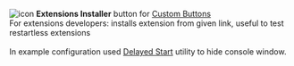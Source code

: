 ![icon](https://raw.github.com/Infocatcher/Custom_Buttons/master/Extensions_Installer/icon.png)&nbsp;<strong>Extensions Installer</strong> button for [Custom Buttons](https://addons.mozilla.org/addon/custom-buttons/)
<br>For extensions developers: installs extension from given link, useful to test restartless extensions
<br>
<br>In example configuration used <a href="http://www.manhunter.ru/releases/80_delayed_start_1_3.html">Delayed Start</a> utility to hide console window.